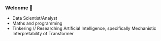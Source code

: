 ### Welcome 👋

- Data Scientist/Analyst
- Maths and programming
- Tinkering // Researching Artificial Intelligence, specifically Mechanistic Interpretability of Transformer


